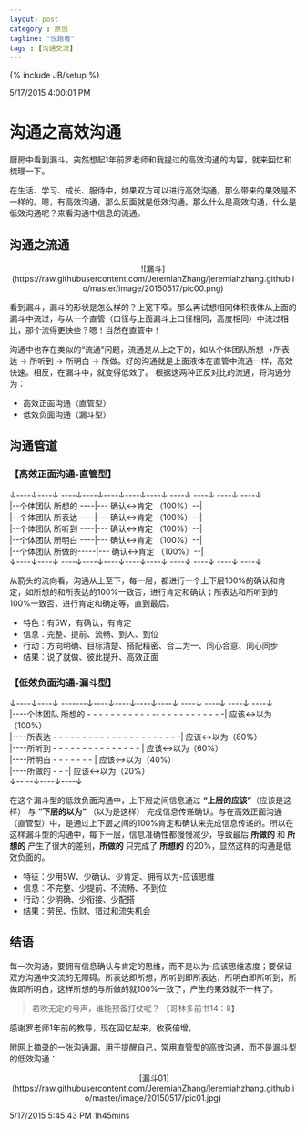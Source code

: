 ```yaml
---
layout: post
category : 原创
tagline: "悦跑者"
tags : [沟通交流]
---
```

{% include JB/setup %}

5/17/2015 4:00:01 PM 

# 沟通之高效沟通

厨房中看到漏斗，突然想起1年前罗老师和我提过的高效沟通的内容，就来回忆和梳理一下。

在生活、学习、成长、服侍中，如果双方可以进行高效沟通，那么带来的果效是不一样的。嗯，有高效沟通，那么反面就是低效沟通。那么什么是高效沟通，什么是低效沟通呢？来看沟通中信息的流通。

## 沟通之流通 ##

<center>
![漏斗](https://raw.githubusercontent.com/JeremiahZhang/jeremiahzhang.github.io/master/image/20150517/pic00.png)
</center>  

看到漏斗，漏斗的形状是怎么样的？上宽下窄。那么再试想相同体积液体从上面的漏斗中流过，与从一个直管（口径与上面漏斗上口径相同，高度相同）中流过相比，那个流得更快些？嗯！当然在直管中！

沟通中也存在类似的“流通”问题，流通是从上之下的，如从个体团队所想 ->所表达 -> 所听到 -> 所明白 -> 所做。好的沟通就是上面液体在直管中流通一样，高效快速。相反，在漏斗中，就变得低效了。
根据这两种正反对比的流通，将沟通分为：

- 高效正面沟通（直管型）
- 低效负面沟通（漏斗型）

## 沟通管道

### 【高效正面沟通-直管型】

↓----↓----↓ ----↓----↓----↓----↓----↓ ----↓ ----↓ ----↓ ----↓   
|--个体团队 所想的 ----|--- 确认<->肯定 （100%）--|   
|--个体团队 所表达 ----|--- 确认<->肯定 （100%）--|  
|--个体团队 所听到 ----|--- 确认<->肯定 （100%）--|   
|--个体团队 所明白 ----|--- 确认<->肯定 （100%）--|  
|--个体团队 所做的-----|--- 确认<->肯定 （100%）--|  
↓----↓----↓ ----↓----↓----↓----↓----↓ ----↓ ----↓ ----↓ ----↓   

从箭头的流向看，沟通从上至下，每一层，都进行一个上下层100%的确认和肯定，如所想的和所表达的100%一致否，进行肯定和确认；所表达和所听到的100%一致否，进行肯定和确定等，直到最后。

- 特色：有5W，有确认，有肯定 
- 信息：完整、提前、流畅、到人、到位
- 行动：方向明确、目标清楚、搭配精密、合二为一、同心合意、同心同步
- 结果：说了就做、彼此提升、高效正面

### 【低效负面沟通-漏斗型】

↓----↓----↓ -------↓----↓----↓----↓----↓ ----↓ ----↓ ----↓ ----↓   
|----个体团队 所想的 - - - - - - - - - - - -- - - - - - - - - - - -| 应该<->以为（100%）   
|----所表达 - - - - - - - - - - - - - - - - - - - - - -|  应该<->以为（80%）  
|----所听到 - - - - - - - - - - - - - - - | 应该<->以为（60%）    
|----所明白 - - - - - - - | 应该<->以为（40%）   
|----所做的 - - -|  应该<->以为（20%）   
↓-- --↓----↓----↓ 

在这个漏斗型的低效负面沟通中，上下层之间信息通过 **“上层的应该”**（应该是这样） 与 **“下层的以为”** （以为是这样） 完成信息传递确认。与在高效正面沟通（直管型）中，是通过上下层之间的100%肯定和确认来完成信息传递的。所以在这样漏斗型的沟通中，每下一层，信息准确性都慢慢减少，导致最后 **所做的** 和 **所想的** 产生了很大的差别，**所做的** 只完成了 **所想的** 的20%，显然这样的沟通是低效负面的。

- 特征：少用5W、少确认、少肯定、拥有以为-应该思维
- 信息：不完整、少提前、不流畅、不到位
- 行动：少明确、少衔接、少配搭
- 结果：劳民、伤财、错过和流失机会

## 结语 ##

每一次沟通，要拥有信息确认与肯定的思维，而不是以为-应该思维态度；要保证双方沟通中交流的无障碍。所表达即所想，所听到即所表达，所明白即所听到，所做即所明白，这样所想的与所做的就100%一致了，产生的果效就不一样了。

> 若吹无定的号声，谁能预备打仗呢？ 【哥林多前书14：8】

感谢罗老师1年前的教导，现在回忆起来，收获倍增。

附网上摘录的一张沟通漏，用于提醒自己，常用直管型的高效沟通，而不是漏斗型的低效沟通：

<center>
![漏斗01](https://raw.githubusercontent.com/JeremiahZhang/jeremiahzhang.github.io/master/image/20150517/pic01.jpg)
</center>  

5/17/2015 5:45:43 PM 1h45mins